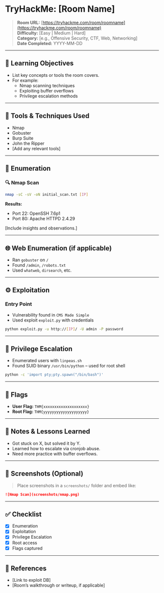 # TryHackMe: [Room Name]

> **Room URL:** [https://tryhackme.com/room/roomname](https://tryhackme.com/room/roomname)  
> **Difficulty:** [Easy | Medium | Hard]  
> **Category:** [e.g., Offensive Security, CTF, Web, Networking]  
> **Date Completed:** YYYY-MM-DD

---

## 🧠 Learning Objectives

- List key concepts or tools the room covers.
- For example:
  - Nmap scanning techniques
  - Exploiting buffer overflows
  - Privilege escalation methods

---

## 🧰 Tools & Techniques Used

- Nmap
- Gobuster
- Burp Suite
- John the Ripper
- [Add any relevant tools]

---

## 🚀 Enumeration

### 🔍 Nmap Scan

```bash
nmap -sC -sV -oN initial_scan.txt [IP]
```

**Results:**

- Port 22: OpenSSH 7.6p1
- Port 80: Apache HTTPD 2.4.29

[Include insights and observations.]

---

## 🌐 Web Enumeration (if applicable)

- Ran `gobuster` on `/`
- Found `/admin`, `/robots.txt`
- Used `whatweb`, `dirsearch`, etc.

---

## ⚙️ Exploitation

### Entry Point

- Vulnerability found in `CMS Made Simple`
- Used exploit `exploit.py` with credentials

```bash
python exploit.py -u http://[IP]/ -U admin -P password
```

---

## 🧗 Privilege Escalation

- Enumerated users with `linpeas.sh`
- Found SUID binary `/usr/bin/python` – used for root shell

```bash
python -c 'import pty;pty.spawn("/bin/bash")'
```

---

## 🧾 Flags

- **User Flag:** `THM{xxxxxxxxxxxxxxxxxxxx}`
- **Root Flag:** `THM{yyyyyyyyyyyyyyyyyyyy}`

---

## 📌 Notes & Lessons Learned

- Got stuck on X, but solved it by Y.
- Learned how to escalate via cronjob abuse.
- Need more practice with buffer overflows.

---

## 📸 Screenshots (Optional)

> Place screenshots in a `screenshots/` folder and embed like:

```markdown
![Nmap Scan](screenshots/nmap.png)
```

---

## ✅ Checklist

- [x] Enumeration
- [x] Exploitation
- [x] Privilege Escalation
- [x] Root access
- [x] Flags captured

---

## 🧩 References

- [Link to exploit DB]
- [Room’s walkthrough or writeup, if applicable]
